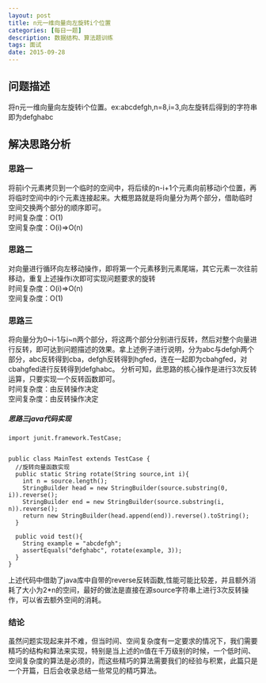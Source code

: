 ```yaml
---
layout: post
title: n元一维向量向左旋转i个位置
categories: [每日一题]
description: 数据结构、算法题训练
tags: 面试
date: 2015-09-28
---
```

## 问题描述
将n元一维向量向左旋转i个位置。ex:abcdefgh,n=8,i=3,向左旋转后得到的字符串即为defghabc

## 解决思路分析

### 思路一
将前i个元素拷贝到一个临时的空间中，将后续的n-i+1个元素向前移动i个位置，再将临时空间中的i个元素连接起来。大概思路就是将向量分为两个部分，借助临时空间交换两个部分的顺序即可。</br>
时间复杂度：O(1)</br>
空间复杂度：O(i)=>O(n)

### 思路二
对向量进行循环向左移动操作，即将第一个元素移到元素尾端，其它元素一次往前移动，重复上述操作i次即可实现问题要求的旋转</br>
时间复杂度：O(i)=>O(n)</br>
空间复杂度：O(1)

### 思路三
将向量分为0~i-1与i~n两个部分，将这两个部分分别进行反转，然后对整个向量进行反转，即可达到问题描述的效果。拿上述例子进行说明，分为abc与defgh两个部分，abc反转得到cba，defgh反转得到hgfed，连在一起即为cbahgfed，对cbahgfed进行反转得到defghabc。
分析可知，此思路的核心操作是进行3次反转运算，只要实现一个反转函数即可。</br>
时间复杂度：由反转操作决定</br>
空间复杂度：由反转操作决定

##### 思路三java代码实现
	import junit.framework.TestCase;
	
	
	public class MainTest extends TestCase {
	  //旋转向量函数实现
	  public static String rotate(String source,int i){
	    int n = source.length();
	    StringBuilder head = new StringBuilder(source.substring(0, i)).reverse();
	    StringBuilder end = new StringBuilder(source.substring(i, n)).reverse();
	    return new StringBuilder(head.append(end)).reverse().toString();
	  }
	  
	  public void test(){
	    String example = "abcdefgh";
	    assertEquals("defghabc", rotate(example, 3));
	  }
	}

上述代码中借助了java库中自带的reverse反转函数,性能可能比较差，并且额外消耗了大小为2*n的空间，最好的做法是直接在源source字符串上进行3次反转操作，可以省去额外空间的消耗。

### 结论
虽然问题实现起来并不难，但当时间、空间复杂度有一定要求的情况下，我们需要精巧的结构和算法来实现，特别是当上述的n值在千万级别的时候，一个低时间、空间复杂度的算法是必须的，而这些精巧的算法需要我们的经验与积累，此篇只是一个开篇，日后会收录总结一些常见的精巧算法。